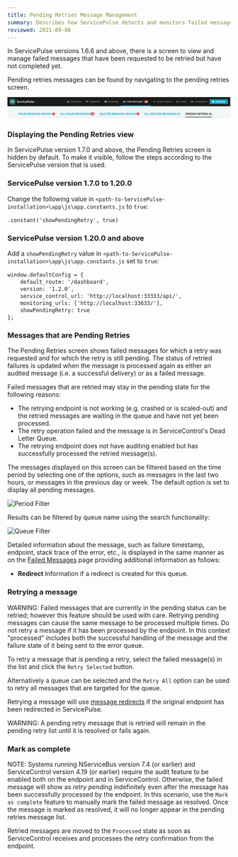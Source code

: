 ```yaml
---
title: Pending Retries Message Management
summary: Describes how ServicePulse detects and monitors failed messages in the pending state, and allows retrying, or deleting them.
reviewed: 2021-09-08
---
```


In ServicePulse versions 1.6.6 and above, there is a screen to view and manage failed messages that have been requested to be retried but have not completed yet.

Pending retries messages can be found by navigating to the pending retries screen.

![Pending Retries Tab](images/pending-retries.png 'width=500')

### Displaying the Pending Retries view

In ServicePulse version 1.7.0 and above, the Pending Retries screen is hidden by default. To make it visible, follow the steps according to the ServicePulse version that is used.

### ServicePulse version 1.7.0 to 1.20.0

Change the following value in `<path-to-ServicePulse-installation>\app\js\app.constants.js` to `true`:

```
.constant('showPendingRetry', true)
```

### ServicePulse version 1.20.0 and above

Add a `showPendingRetry` value in `<path-to-ServicePulse-installation>\app\js\app.constants.js` set to `true`:

```
window.defaultConfig = {
    default_route: '/dashboard',
    version: '1.2.0',
    service_control_url: 'http://localhost:33333/api/',
    monitoring_urls: ['http://localhost:33633/'],
    showPendingRetry: true
};
```

### Messages that are Pending Retries

The Pending Retries screen shows failed messages for which a retry was requested and for which the retry is still pending. The status of retried failures is updated when the message is processed again as either an audited message (i.e. a successful delivery) or as a failed message.

Failed messages that are retried may stay in the pending state for the following reasons:

 * The retrying endpoint is not working (e.g. crashed or is scaled-out) and the retried messages are waiting in the queue and have not yet been processed.
 * The retry operation failed and the message is in ServiceControl's Dead Letter Queue.
 * The retrying endpoint does not have auditing enabled but has successfully processed the retried message(s).

The messages displayed on this screen can be filtered based on the time period by selecting one of the options, such as messages in the last two hours, or messages in the previous day or week. The default option is set to display all pending messages.

![Period Filter](images/pending-retries-period-selection.png 'width=500')

Results can be filtered by queue name using the search functionality:

![Queue Filter](images/pending-retries-filter-queues.png 'width=500')

Detailed information about the message, such as failure timestamp, endpoint, stack trace of the error, etc., is displayed in the same manner as on the [Failed Messages](intro-failed-messages.md) page providing additional information as follows:

 * **Redirect** Information if a redirect is created for this queue.

### Retrying a message

WARNING: Failed messages that are currently in the pending status can be retried; however this feature should be used with care. Retrying pending messages can cause the same message to be processed multiple times. Do not retry a message if it has been processed by the endpoint. In this context "processed" includes both the successful handling of the message and the failure state of it being sent to the error queue.

To retry a message that is pending a retry, select the failed message(s) in the list and click the `Retry Selected` button.

Alternatively a queue can be selected and the `Retry All` option can be used to retry all messages that are targeted for the queue.

Retrying a message will use [message redirects](redirect.md) if the original endpoint has been redirected in ServicePulse.

WARNING: A pending retry message that is retried will remain in the pending retry list until it is resolved or fails again.

### Mark as complete

NOTE: Systems running NServiceBus version 7.4 (or earlier) and ServiceControl version 4.19 (or earlier) require the audit feature to be enabled both on the endpoint and in ServiceControl. Otherwise, the failed message will show as *retry pending* indefinitely even after the message has been successfully processed by the endpoint. In this scenario, use the `Mark as complete` feature to manually mark the failed message as resolved. Once the message is marked as resolved, it will no longer appear in the pending retries message list.

Retried messages are moved to the `Processed` state as soon as ServiceControl receives and processes the retry confirmation from the endpoint.
